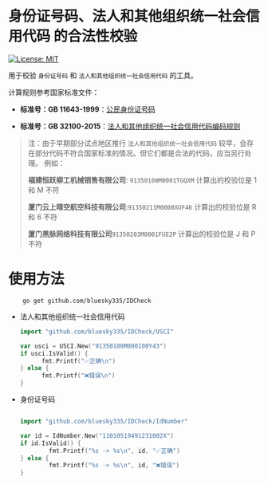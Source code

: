 # 身份证号码、法人和其他组织统一社会信用代码 的合法性校验
[![License: MIT](https://img.shields.io/badge/License-MIT-blue.svg)](https://raw.githubusercontent.com/bluesky335/IDCheck/master/LICENSE)

用于校验 `身份证号码` 和 `法人和其他组织统一社会信用代码` 的工具。

计算规则参考国家标准文件：

- **标准号：GB 11643-1999**：[公民身份证号码](http://www.gb688.cn/bzgk/gb/newGbInfo?hcno=080D6FBF2BB468F9007657F26D60013E)

- **标准号：GB 32100-2015**：[法人和其他组织统一社会信用代码编码规则](http://www.gb688.cn/bzgk/gb/newGbInfo?hcno=24691C25985C1073D3A7C85629378AC0)

> 注：由于早期部分试点地区推行 `法人和其他组织统一社会信用代码` 较早，会存在部分代码不符合国家标准的情况。但它们都是合法的代码，应当另行处理。
> 例如：
>
> **福建恒跃柳工机械销售有限公司**: `91350100M0001TGQXM` 计算出的校验位是 1 和 M 不符
>
> **厦门云上晴空航空科技有限公司**:`91350211M0000XUF46` 计算出的校验位是 R 和 6 不符
>
> **厦门黑脉网络科技有限公司**`91350203M0001FUE2P` 计算出的校验位是 J 和 P 不符

# 使用方法

```shell
	go get github.com/bluesky335/IDCheck
```

- 法人和其他组织统一社会信用代码

  ```go
  import "github.com/bluesky335/IDCheck/USCI"
  
  var usci = USCI.New("91350100M000100Y43")
  if usci.IsValid() {
  		fmt.Printf("✅正确\n")
  } else {
  		fmt.Printf("❌错误\n")
  }
  ```

- 身份证号码

	```go
 
    import "github.com/bluesky335/IDCheck/IdNumber"
 
	var id = IdNumber.New("11010519491231002X")
	if id.IsValid() {
			fmt.Printf("%s -> %s\n", id, "✅正确")
	} else {
			fmt.Printf("%s -> %s\n", id, "❌错误")
	}
	```
